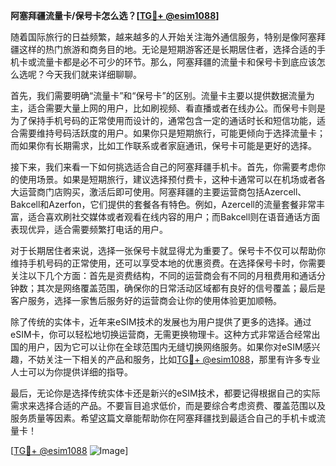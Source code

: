 **阿塞拜疆流量卡/保号卡怎么选？[[TG💪+ @esim1088](https://t.me/s/esim1088)]**

随着国际旅行的日益频繁，越来越多的人开始关注海外通信服务，特别是像阿塞拜疆这样的热门旅游和商务目的地。无论是短期游客还是长期居住者，选择合适的手机卡或流量卡都是必不可少的环节。那么，阿塞拜疆的流量卡和保号卡到底应该怎么选呢？今天我们就来详细聊聊。

首先，我们需要明确“流量卡”和“保号卡”的区别。流量卡主要以提供数据流量为主，适合需要大量上网的用户，比如刷视频、看直播或者在线办公。而保号卡则是为了保持手机号码的正常使用而设计的，通常包含一定的通话时长和短信功能，适合需要维持号码活跃度的用户。如果你只是短期旅行，可能更倾向于选择流量卡；而如果你有长期需求，比如工作联系或者家庭通讯，保号卡可能是更好的选择。

接下来，我们来看一下如何挑选适合自己的阿塞拜疆手机卡。首先，你需要考虑你的使用场景。如果是短期旅行，建议选择预付费卡，这种卡通常可以在机场或者各大运营商门店购买，激活后即可使用。阿塞拜疆的主要运营商包括Azercell、Bakcell和Azerfon，它们提供的套餐各有特色。例如，Azercell的流量套餐非常丰富，适合喜欢刷社交媒体或者观看在线内容的用户；而Bakcell则在语音通话方面表现优异，适合需要频繁打电话的用户。

对于长期居住者来说，选择一张保号卡就显得尤为重要了。保号卡不仅可以帮助你维持手机号码的正常使用，还可以享受本地的优惠资费。在选择保号卡时，你需要关注以下几个方面：首先是资费结构，不同的运营商会有不同的月租费用和通话分钟数；其次是网络覆盖范围，确保你的日常活动区域都有良好的信号覆盖；最后是客户服务，选择一家售后服务好的运营商会让你的使用体验更加顺畅。

除了传统的实体卡，近年来eSIM技术的发展也为用户提供了更多的选择。通过eSIM卡，你可以轻松地切换运营商，无需更换物理卡。这种方式非常适合经常出国的用户，因为它可以让你在全球范围内无缝切换网络服务。如果你对eSIM感兴趣，不妨关注一下相关的产品和服务，比如[TG💪+ @esim1088](https://t.me/s/esim1088)，那里有许多专业人士可以为你提供详细的指导。

最后，无论你是选择传统实体卡还是新兴的eSIM技术，都要记得根据自己的实际需求来选择合适的产品。不要盲目追求低价，而是要综合考虑资费、覆盖范围以及服务质量等因素。希望这篇文章能帮助你在阿塞拜疆找到最适合自己的手机卡或流量卡！

[[TG💪+ @esim1088](https://t.me/s/esim1088) ![Image](https://i.postimg.cc/4NQfJmqS/Snipaste-2025-05-13-00-14-12.png)]